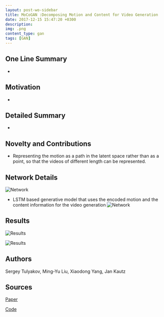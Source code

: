 ```yaml
---
layout: post-wo-sidebar
title: MoCoGAN :Decomposing Motion and Content for Video Generation
date: 2017-12-15 15:47:20 +0300
description: 
img: .png
content_type: gan
tags: [GAN]
---
```



## One Line Summary
* 

## Motivation
* 


## Detailed Summary
* 

## Novelty and Contributions
* Representing the motion as a path in the latent space rather than as a point, so that the videos of different length can be represented.


## Network Details
![Network]({{site.baseurl}}/assets/img/sdafsfsaddfa.png)

* LSTM based generative model that uses the encoded motion and the content information for the video generation
![Network]({{site.baseurl}}/assets/img/fdsfafafads.png)

## Results
![Results]({{site.baseurl}}/assets/img/fdsfsdfsa.png)


![Results]({{site.baseurl}}/assets/img/fdsfsdfsdfds.png)

## Authors
Sergey Tulyakov, Ming-Yu Liu, Xiaodong Yang, Jan Kautz

## Sources
[Paper](https://arxiv.org/abs/1707.04993)

[Code](https://github.com/sergeytulyakov/mocogan)